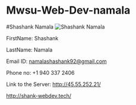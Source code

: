 # Mwsu-Web-Dev-namala

#Shashank Namala
![Shashank Namala](http://i66.tinypic.com/11lio09.jpg)

FirstName: Shashank 

LastName: Namala 

Email ID: namalashashank92@gmail.com

Phone no: +1 940 337 2406

Link to the Server: http://45.55.252.21/

http://shank-webdev.tech/
